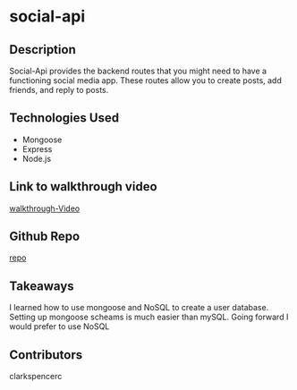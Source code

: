 # social-api

## Description 
Social-Api provides the backend routes that you might need to have a functioning social media app. These routes allow you to create posts, add friends, and reply to posts. 

## Technologies Used 
* Mongoose 
* Express 
* Node.js 

## Link to walkthrough video 
[walkthrough-Video](https://drive.google.com/file/d/1Moym0lvg_qwedCGnWZRU0KrqfYOy8i9p/view)

## Github Repo 
[repo](https://github.com/clarkspencerc/social-api)

## Takeaways 
I learned how to use mongoose and NoSQL to create a user database. Setting up mongoose scheams is much easier than mySQL. Going forward I would prefer to use NoSQL 

## Contributors 
clarkspencerc